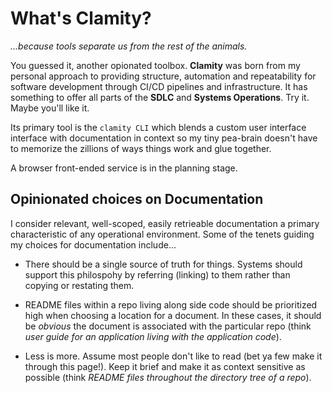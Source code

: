 # What's Clamity?

_...because tools separate us from the rest of the animals._

You guessed it, another opionated toolbox. **Clamity** was born from my personal
approach to providing structure, automation and repeatability for software
development through CI/CD pipelines and infrastructure. It has something to
offer all parts of the **SDLC** and **Systems Operations**. Try it. Maybe you'll like
it.

Its primary tool is the `clamity CLI` which blends a custom user interface
interface with documentation in context so my tiny pea-brain doesn't have to
memorize the zillions of ways things work and glue together.

A browser front-ended service is in the planning stage.

## Opinionated choices on Documentation

I consider relevant, well-scoped, easily retrieable documentation a primary
characteristic of any operational environment. Some of the tenets guiding my
choices for documentation include...

- There should be a single source of truth for things. Systems should support
  this philospohy by referring (linking) to them rather than copying or
  restating them.

- README files within a repo living along side code should be prioritized high
  when choosing a location for a document. In these cases, it should be
  _obvious_ the document is associated with the particular repo (think _user
  guide for an application living with the application code_).

- Less is more. Assume most people don't like to read (bet ya few make it
  through this page!). Keep it brief and make it as context sensitive as
  possible (think _README files throughout the directory tree of a repo_).
